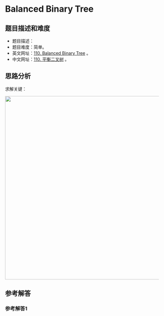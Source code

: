 # Balanced Binary Tree

## 题目描述和难度
+ 题目描述：
+ 题目难度：简单。
+ 英文网址：[110. Balanced Binary Tree](https://leetcode.com/problems/balanced-binary-tree/description/)  。
+ 中文网址：[110. 平衡二叉树](https://leetcode-cn.com/problems/balanced-binary-tree/description/)  。
## 思路分析
求解关键：

<img src="https://liweiwei1419.github.io/images/leetcode-solution/" width="600">

## 参考解答
### 参考解答1

```java

```